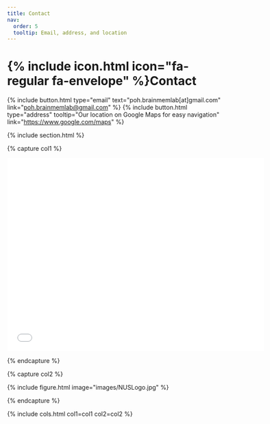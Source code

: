 ```yaml
---
title: Contact
nav:
  order: 5
  tooltip: Email, address, and location
---
```


# {% include icon.html icon="fa-regular fa-envelope" %}Contact

{%
  include button.html
  type="email"
  text="poh.brainmemlab[at]gmail.com"
  link="poh.brainmemlab@gmail.com"
%}
{%
  include button.html
  type="address"
  tooltip="Our location on Google Maps for easy navigation"
  link="https://www.google.com/maps"
%}

{% include section.html %}

{% capture col1 %}

<iframe src="[https://www.google.com/maps/embed?pb=!1m18!1m12!1m3!1d306141.380212437!2d126.3453416664724!3d33.3711157139061!2m3!1f0!2f0!3f0!3m2!1i1024!2i768!4f13.1!3m3!1m2!1s0x350ce3544cc84045%3A0x66bc36d2981ebf31!2sJeju-do%2C+South+Korea!5e0!3m2!1sen!2sus!4v1473136714592](https://www.google.com/search?q=national+university+of+singapore+logo&sca_esv=92b12e7e59cf2f55&rlz=1C5CHFA_enUS965US965&udm=2&biw=1440&bih=695&sxsrf=ADLYWIKXDsmcgJeYzxYM4lr569jefah2ZQ%3A1737536633362&ei=ebSQZ72hFZ3m4-EP59_KkQE&ved=0ahUKEwj9wcKu_IiLAxUd8zgGHeevMhIQ4dUDCBE&uact=5&oq=national+university+of+singapore+logo&gs_lp=EgNpbWciJW5hdGlvbmFsIHVuaXZlcnNpdHkgb2Ygc2luZ2Fwb3JlIGxvZ28yBRAAGIAEMgUQABiABDIEEAAYHjIEEAAYHjIGEAAYBRgeSNwkUIUGWJEjcAN4AJABA5gB0wGgAagXqgEGMjguNi4zuAEDyAEA-AEBmAIloAKFFMICBhAAGAcYHsICBBAjGCfCAgsQABiABBixAxiDAcICDhAAGIAEGLEDGIMBGIoFwgIKEAAYgAQYQxiKBcICCBAAGIAEGLEDwgIEEAAYA5gDAIgGAZIHBjMxLjQuMqAH-OsB&sclient=img#vhid=d6WKyIFUKmJXWM&vssid=mosaic)" width="600" height="450" frameborder="0" style="border:0" allowfullscreen></iframe>

{% endcapture %}

{% capture col2 %}

{%
  include figure.html
  image="images/NUSLogo.jpg"
%}

{% endcapture %}


{% include cols.html col1=col1 col2=col2 %}
